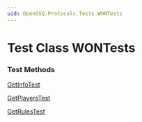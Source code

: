 ```yaml
---
uid: OpenGSQ.Protocols.Tests.WONTests
---
```


# Test Class WONTests

### Test Methods

<a href="/tests/WONTests/GetInfoTest.html">GetInfoTest</a>

<a href="/tests/WONTests/GetPlayersTest.html">GetPlayersTest</a>

<a href="/tests/WONTests/GetRulesTest.html">GetRulesTest</a>

